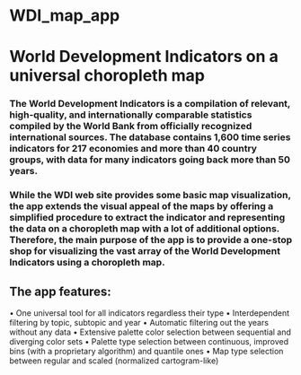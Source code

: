 # WDI_map_app

# World Development Indicators on a universal choropleth map

### The World Development Indicators is a compilation of relevant, high-quality, and internationally comparable statistics compiled by the World Bank from officially recognized international sources. The database contains 1,600 time series indicators for 217 economies and more than 40 country groups, with data for many indicators going back more than 50 years.

### While the WDI web site provides some basic map visualization, the app extends the visual appeal of the maps by offering a simplified procedure to extract the indicator and representing the data on a choropleth map with a lot of additional options. Therefore, the main purpose of the app is to provide a one-stop shop for visualizing the vast array of the World Development Indicators using a choropleth map. 

## The app features:
•	One universal tool for all indicators regardless their type
•	Interdependent filtering by topic, subtopic and year
•	Automatic filtering out the years without any data
•	Extensive palette color selection between sequential and diverging color sets
•	Palette type selection between continuous, improved bins (with a proprietary algorithm) and quantile ones
•	Map type selection between regular and scaled (normalized cartogram-like)
